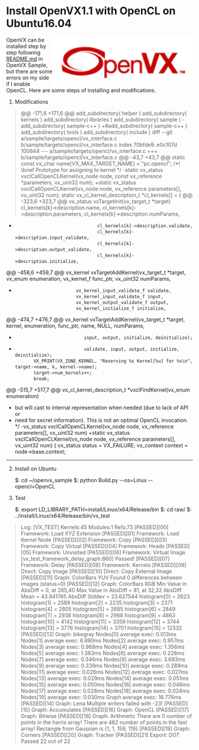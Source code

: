 <!-- #AG_DEMOAPP_HEADER_BEGIN# -->
# Install OpenVX1.1 with OpenCL on Ubuntu16.04
<img src="./OpenVX.png" height="135px" style="float:right">

<!-- #AG_DEMOAPP_HEADER_END# -->
<!-- #AG_BRIEF_BEGIN# -->
OpenVX can be installed step by step following  [README.md](https://www.khronos.org/registry/OpenVX/) in OpenVX Sample, but there are some errors on my side if I enable OpenCL. Here are some steps of installing and modifications.
 
<!-- #AG_BRIEF_END# -->
1. Modifications

>@@ -171,6 +171,6 @@ add_subdirectory( helper )
 add_subdirectory( kernels )
 add_subdirectory( libraries )
 add_subdirectory( sample )
-add_subdirectory( sample-c++ )
+#add_subdirectory( sample-c++ )
 add_subdirectory( tools )
 add_subdirectory( include )
diff --git a/sample/targets/opencl/vx_interface.c b/sample/targets/opencl/vx_interface.c
index 70bfde9..e0c107d 100644
--- a/sample/targets/opencl/vx_interface.c
+++ b/sample/targets/opencl/vx_interface.c
@@ -43,7 +43,7 @@
 static const vx_char name[VX_MAX_TARGET_NAME] = "pc.opencl";
 /*! \brief Prototype for assigning to kernel */
-static vx_status vxclCallOpenCLKernel(vx_node node, const vx_reference *parameters, vx_uint32 num);
+static vx_status vxclCallOpenCLKernel(vx_node node, vx_reference parameters[], vx_uint32 num); 
 static vx_cl_kernel_description_t *cl_kernels[] =
 {
@@ -323,6 +323,7 @@ vx_status vxTargetInit(vx_target_t *target)
                                     cl_kernels[k]->description.name,
                                     cl_kernels[k]->description.parameters,
                                     cl_kernels[k]->description.numParams,
+                                    cl_kernels[k]->description.validate,
                                     cl_kernels[k]->description.input_validate,
                                     cl_kernels[k]->description.output_validate,
                                     cl_kernels[k]->description.initialize,
@@ -458,6 +459,7 @@ vx_kernel vxTargetAddKernel(vx_target_t *target,
                             vx_enum enumeration,
                             vx_kernel_f func_ptr,
                             vx_uint32 numParams,
+                            vx_kernel_input_validate_f validate,
                             vx_kernel_input_validate_f input,
                             vx_kernel_output_validate_f output,
                             vx_kernel_initialize_f initialize,
@@ -474,7 +476,7 @@ vx_kernel vxTargetAddKernel(vx_target_t *target,
                                kernel,
                                enumeration, func_ptr, name,
                                NULL, numParams,
-                               input, output, initialize, deinitialize);
+                               validate, input, output, initialize, deinitialize);
             VX_PRINT(VX_ZONE_KERNEL, "Reserving %s Kernel[%u] for %s\n", target->name, k, kernel->name);
             target->num_kernels++;
             break;
@@ -515,7 +517,7 @@ vx_cl_kernel_description_t *vxclFindKernel(vx_enum enumeration)
  * but will cast to internal representation when needed (due to lack of API or
  * need for secret information). This is not an optimal OpenCL invocation.
  */
-vx_status vxclCallOpenCLKernel(vx_node node, vx_reference parameters[], vx_uint32 num)
+static vx_status vxclCallOpenCLKernel(vx_node node, vx_reference parameters[], vx_uint32 num)
 {
     vx_status status = VX_FAILURE;
     vx_context context = node->base.context;
 
----------

2. Install on Ubuntu

    $: cd ~/openvx_sample
    $: python Build.py --os=Linux --opencl=OpenCL

3. Test

    $: export LD_LIBRARY_PATH=install/Linux/x64/Release/bin
    $: cd raw/
    $: ../install/Linux/x64/Release/bin/vx_test

> Log:
> [VX_TEST] Kernels:45 Modules:1 Refs:73
[PASSED][00] Framework: Load XYZ Extension
[PASSED][01] Framework: Load Kernel Node
[PASSED][02] Framework: Copy
[PASSED][03] Framework: Copy Virtual
[PASSED][04] Framework: Heads
[PASSED][05] Framework: Unvisited
[PASSED][06] Framework: Virtual Image
[vx_test_framework_delay_graph:860] Passed!
[PASSED][07] Framework: Delay
[PASSED][08] Framework: Kernels
[PASSED][09] Direct: Copy Image
[PASSED][10] Direct: Copy External Image
[PASSED][11] Graph: ColorBars YUV
Found 0 differences between images (status=0)
[PASSED][12] Graph: ColorBars RGB
Min Value in AbsDiff = 0, at 285,40
Max Value in AbsDiff = 81, at 32,32
AbsDiff Mean = 43.941765
AbsDiff Stddev = 23.627544
histogram[0] = 2623
histogram[1] = 2589
histogram[2] = 2235
histogram[3] = 2371
histogram[4] = 2805
histogram[5] = 2685
histogram[6] = 2849
histogram[7] = 2938
histogram[8] = 2988
histogram[9] = 4863
histogram[10] = 4142
histogram[11] = 3359
histogram[12] = 3744
histogram[13] = 3776
histogram[14] = 3701
histogram[15] = 12332
[PASSED][13] Graph: bikegray
Nodes[0] average exec: 0.013ms
Nodes[1] average exec: 6.890ms
Nodes[2] average exec: 0.957ms
Nodes[3] average exec: 0.968ms
Nodes[4] average exec: 1.356ms
Nodes[5] average exec: 1.383ms
Nodes[6] average exec: 0.228ms
Nodes[7] average exec: 0.346ms
Nodes[8] average exec: 3.693ms
Nodes[9] average exec: 0.339ms
Nodes[10] average exec: 0.289ms
Nodes[11] average exec: 0.026ms
Nodes[12] average exec: 0.027ms
Nodes[13] average exec: 0.029ms
Nodes[14] average exec: 0.051ms
Nodes[15] average exec: 0.050ms
Nodes[16] average exec: 0.048ms
Nodes[17] average exec: 0.028ms
Nodes[18] average exec: 0.024ms
Nodes[19] average exec: 0.030ms
Graph average exec: 16.776ms
[PASSED][14] Graph: Lena
Multiple writers failed with -23!
[PASSED][15] Graph: Accumulates
[PASSED][16] Graph: OpenCL
[PASSED][17] Graph: Bitwise
[PASSED][18] Graph: Arithmetic
There are 0 number of points in the harris array!
There are 482 number of points in the fast array!
Rectangle from Gaussian is {1, 1, 159, 119}
[PASSED][19] Graph: Corners
[PASSED][20] Graph: Tracker
[PASSED][21] Export: DOT
Passed 22 out of 22


